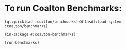 # To run Coalton Benchmarks:

`(ql:quickload :coalton/benchmarks)` or `(asdf:load-system :coalton/benchmarks)`

`(in-package #:coalton-benchmarks)`

`(run-benchmarks)`